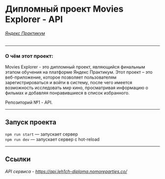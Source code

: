 # **Дипломный проект Movies Explorer - API**
###### *[Яндекс Практикум](https://practicum.yandex.ru/ "Я Практикум")*
___
### О чём этот проект:
Movies Explorer - это дипломный проект, являющийся финальным этапом обучения на платформе Яндекс Практикум. Этот проект – это веб-приложение, которое позволяет пользователям зарегистрироваться и войти в систему, после чего имеется возможность исследовать мир кино, просматривая информацию о фильмах и добавляя понравившиеся в список избранного.

Репозиторий №1 - API.
___
## Запуск проекта
`npm run start` — запускает сервер   
`npm run dev` — запускает сервер с hot-reload

___
## Ссылки
###### API сервиса - https://api.leh1ch-diploma.nomoreparties.co/
